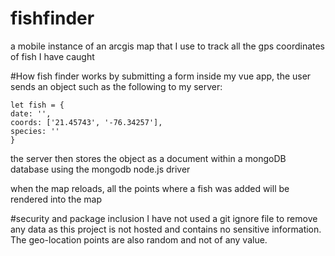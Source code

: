 

# fishfinder
a mobile instance of an arcgis map that I use to track all the gps coordinates of fish I have caught

#How fish finder works
by submitting a form inside my vue app, the user sends an object such as the following to my server:

```
let fish = {
date: '',
coords: ['21.45743', '-76.34257'],
species: ''
}
```

the server then stores the object as a document within a mongoDB database using the mongodb node.js driver

when the map reloads, all the points where a fish was added will be rendered into the map

#security and package inclusion
I have not used a git ignore file to remove any data as this project is not hosted and contains no sensitive information.
The geo-location points are also random and not of any value.
